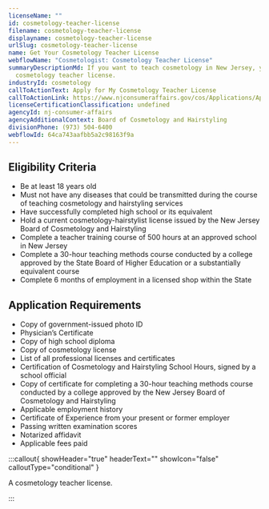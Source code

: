 ```yaml
---
licenseName: ""
id: cosmetology-teacher-license
filename: cosmetology-teacher-license
displayname: cosmetology-teacher-license
urlSlug: cosmetology-teacher-license
name: Get Your Cosmetology Teacher License
webflowName: "Cosmetologist: Cosmetology Teacher License"
summaryDescriptionMd: If you want to teach cosmetology in New Jersey, you need a
  cosmetology teacher license.
industryId: cosmetology
callToActionText: Apply for My Cosmetology Teacher License
callToActionLink: https://www.njconsumeraffairs.gov/cos/Applications/Application-for-Authorization-to-Sit-for-the-Examination-and-for-Licensure.pdf
licenseCertificationClassification: undefined
agencyId: nj-consumer-affairs
agencyAdditionalContext: Board of Cosmetology and Hairstyling
divisionPhone: (973) 504-6400
webflowId: 64ca743aafbb5a2c98163f9a
---
```

## Eligibility Criteria

* Be at least 18 years old
* Must not have any diseases that could be transmitted during the course of teaching cosmetology and hairstyling services
* Have successfully completed high school or its equivalent
* Hold a current cosmetology-hairstylist license issued by the New Jersey Board of Cosmetology and Hairstyling
* Complete a teacher training course of 500 hours at an approved school in New Jersey
* Complete a 30-hour teaching methods course conducted by a college approved by the State Board of Higher Education or a substantially equivalent course
* Complete 6 months of employment in a licensed shop within the State

## Application Requirements

* Copy of government-issued photo ID
* Physician’s Certificate
* Copy of high school diploma
* Copy of cosmetology license
* List of all professional licenses and certificates
* Certification of Cosmetology and Hairstyling School Hours, signed by a school official
* Copy of certificate for completing a 30-hour teaching methods course conducted by a college approved by the New Jersey Board of Cosmetology and Hairstyling
* Applicable employment history
* Certificate of Experience from your present or former employer
* Passing written examination scores
* Notarized affidavit
* Applicable fees paid

:::callout{ showHeader="true" headerText="" showIcon="false" calloutType="conditional" }

A cosmetology teacher license.

:::